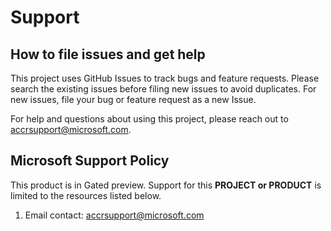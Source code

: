 # Support

## How to file issues and get help

This project uses GitHub Issues to track bugs and feature requests. Please search the existing
issues before filing new issues to avoid duplicates.  For new issues, file your bug or
feature request as a new Issue.

For help and questions about using this project, please reach out to accrsupport@microsoft.com.

## Microsoft Support Policy  

This product is in Gated preview. Support for this **PROJECT or PRODUCT** is limited to the resources listed below.
1. Email contact: accrsupport@microsoft.com
